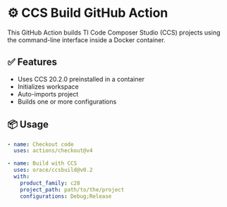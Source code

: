 # ⚙️ CCS Build GitHub Action

This GitHub Action builds TI Code Composer Studio (CCS) projects using the command-line interface inside a Docker container.

## ✅ Features

- Uses CCS 20.2.0 preinstalled in a container
- Initializes workspace
- Auto-imports project
- Builds one or more configurations

## 📦 Usage

```yaml
- name: Checkout code
  uses: actions/checkout@v4

- name: Build with CCS
  uses: orace/ccsbuild@v0.2
  with:
    product_family: c28
    project_path: path/to/the/project
    configurations: Debug;Release
